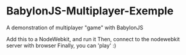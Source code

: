 # BabylonJS-Multiplayer-Exemple
A demonstration of multiplayer "game" with BabylonJS

Add this to a NodeWebkit, and run it
Then, connect to the nodewebkit server with browser
Finally, you can 'play' :)
